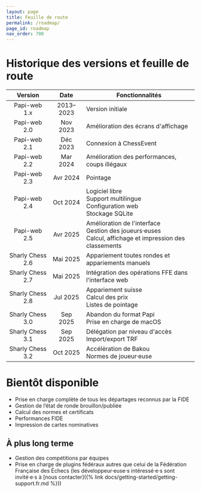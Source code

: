 ```yaml
---
layout: page
title: Feuille de route
permalink: /roadmap/
page_id: roadmap
nav_order: 700
---
```


# Historique des versions et feuille de route

|     Version      |   Date    | Fonctionnalités                                                                                               |
|:----------------:|:---------:|---------------------------------------------------------------------------------------------------------------|
|   Papi-web 1.x   | 2013–2023 | Version initiale                                                                                              |
|   Papi-web 2.0   | Nov 2023  | Amélioration des écrans d'affichage                                                                           |
|   Papi-web 2.1   | Déc 2023  | Connexion à ChessEvent                                                                                        |
|   Papi-web 2.2   | Mar 2024  | Amélioration des performances, coups illégaux                                                                 |
|   Papi-web 2.3   | Avr 2024  | Pointage                                                                                                      |
|   Papi-web 2.4   | Oct 2024  | Logiciel libre<br/>Support multilingue<br/>Configuration web<br/>Stockage SQLite                              |
|   Papi-web 2.5   | Avr 2025  | Amélioration de l'interface<br/>Gestion des joueurs·euses<br/>Calcul, affichage et impression des classements |
| Sharly Chess 2.6 | Mai 2025  | Appariement toutes rondes et appariements manuels                                                             |
| Sharly Chess 2.7 | Mai 2025  | Intégration des opérations FFE dans l'interface web                                                           |
| Sharly Chess 2.8 | Jul 2025  | Appariement suisse<br/>Calcul des prix<br/>Listes de pointage                                                 |
| Sharly Chess 3.0 | Sep 2025  | Abandon du format Papi<br/>Prise en charge de macOS                                                           |
| Sharly Chess 3.1 | Sep 2025  | Délégation par niveau d'accès<br/>Import/export TRF                                                           |
| Sharly Chess 3.2 | Oct 2025  | Accélération de Bakou<br/>Normes de joueur·euse                                                               |

# Bientôt disponible

* Prise en charge complète de tous les départages reconnus par la FIDE
* Gestion de l’état de ronde brouillon/publiée
* Calcul des normes et certificats
* Performances FIDE
* Impression de cartes nominatives

## À plus long terme

* Gestion des compétitions par équipes
* Prise en charge de plugins fédéraux autres que celui de la Fédération Française des Échecs (les développeur·euse·s intéressé·e·s sont invité·e·s à [nous contacter]({% link docs/getting-started/getting-support.fr.md %}))
